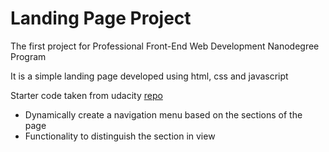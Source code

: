 # Landing Page Project

The first project for Professional Front-End Web Development Nanodegree Program

It is a simple landing page developed using html, css and javascript

Starter code taken from udacity [repo](https://github.com/udacity/fend/tree/refresh-2019/projects/landing-page)

* Dynamically create a navigation menu based on the sections of the page
* Functionality to distinguish the section in view

